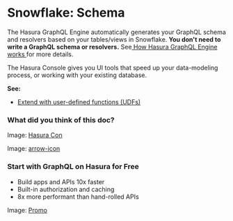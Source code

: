 # Snowflake: Schema

The Hasura GraphQL Engine automatically generates your GraphQL schema and resolvers based on your tables/views in
Snowflake. **You don't need to write a GraphQL schema or resolvers.** See[ How Hasura GraphQL Engine works ](https://hasura.io/docs/latest/getting-started/how-it-works/index/)for more details.

The Hasura Console gives you UI tools that speed up your data-modeling process, or working with your existing database.

 **See:** 

- [ Extend with user-defined functions (UDFs) ](https://hasura.io/docs/latest/schema/snowflake/custom-functions/)


### What did you think of this doc?

Image: [ Hasura Con ](https://res.cloudinary.com/dh8fp23nd/image/upload/v1686154570/hasura-con-2023/has-con-light-date_r2a2ud.png)

Image: [ arrow-icon ](https://res.cloudinary.com/dh8fp23nd/image/upload/v1683723549/main-web/chevron-right_ldbi7d.png)

### Start with GraphQL on Hasura for Free

- Build apps and APIs 10x faster
- Built-in authorization and caching
- 8x more performant than hand-rolled APIs


Image: [ Promo ](https://hasura.io/docs/assets/images/hasura-free-ff60e409244e0ea12b5a3045d1a9096b.png)